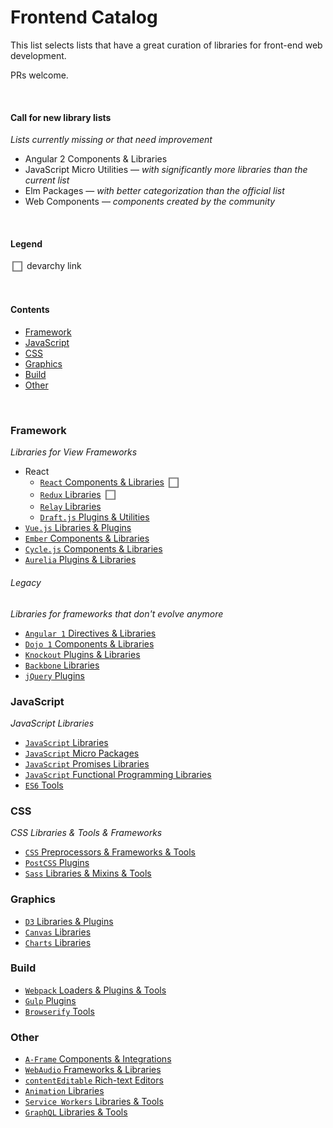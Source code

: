 # Frontend Catalog

This list selects lists that have a great curation of libraries for front-end web development.

PRs welcome.

<br/>

#### Call for new library lists

*Lists currently missing or that need improvement*

 - Angular 2 Components & Libraries
 - JavaScript Micro Utilities — *with significantly more libraries than the current list*
 - Elm Packages — *with better categorization than the official list*
 - Web Components — *components created by the community*

<br/>

#### Legend
[<img src="/devarchy-logo.png" width="22" align="center">](http://devarchy.com/) devarchy link

<br/>

#### Contents

- [Framework](#framework)
- [JavaScript](#javascript)
- [CSS](#css)
- [Graphics](#graphics)
- [Build](#build)
- [Other](#other)

<br/>

### Framework

*Libraries for View Frameworks*

 - React
    - [`React` Components & Libraries](https://github.com/brillout/awesome-react-components) [<img src="/devarchy-logo.png" width="22" align="center">](http://devarchy.com/react-components)
    - [`Redux` Libraries](https://github.com/brillout/awesome-redux) [<img src="/devarchy-logo.png" width="22" align="center">](http://devarchy.com/redux)
    - [`Relay` Libraries](https://github.com/expede/awesome-relay)
    - [`Draft.js` Plugins & Utilities](https://github.com/nikgraf/awesome-draft-js)
 - [`Vue.js` Libraries & Plugins](https://github.com/vuejs/awesome-vue#libraries--plugins)
 - [`Ember` Components & Libraries](https://github.com/nmec/awesome-ember)
 - [`Cycle.js` Components & Libraries](https://github.com/cyclejs-community/awesome-cyclejs#libraries)
 - [`Aurelia` Plugins & Libraries](https://github.com/behzad888/awesome-aurelia)

###### Legacy

*Libraries for frameworks that don't evolve anymore*

 - [`Angular 1` Directives & Libraries](https://github.com/gianarb/awesome-angularjs)
 - [`Dojo 1` Components & Libraries](https://github.com/peterkokot/awesome-dojo)
 - [`Knockout` Plugins & Libraries](https://github.com/dnbard/awesome-knockout)
 - [`Backbone` Libraries](https://github.com/sadcitizen/awesome-backbone#libraries)
 - [`jQuery` Plugins](https://github.com/peterkokot/awesome-jquery#plugins)


### JavaScript

*JavaScript Libraries*

 - [`JavaScript` Libraries](https://github.com/sorrycc/awesome-javascript)
 - [`JavaScript` Micro Packages](https://github.com/parro-it/awesome-micro-npm-packages#modules)
 - [`JavaScript` Promises Libraries](https://github.com/wbinnssmith/awesome-promises#convenience-utilities)
 - [`JavaScript` Functional Programming Libraries](https://github.com/stoeffel/awesome-fp-js#libraries)
 - [`ES6` Tools](https://github.com/addyosmani/es6-tools)

### CSS

 *CSS Libraries & Tools & Frameworks*

 - [`CSS` Preprocessors & Frameworks & Tools](https://github.com/sotayamashita/awesome-css)
 - [`PostCSS` Plugins](https://github.com/postcss/postcss/blob/master/docs/plugins.md)
 - [`Sass` Libraries & Mixins & Tools](https://github.com/Famolus/awesome-sass)

### Graphics
 - [`D3` Libraries & Plugins](https://github.com/wbkd/awesome-d3)
 - [`Canvas` Libraries](https://github.com/raphamorim/awesome-canvas#libraries)
 - [`Charts` Libraries](https://github.com/zingchart/awesome-charting)

### Build
 - [`Webpack` Loaders & Plugins & Tools](https://github.com/webpack-contrib/awesome-webpack#libraries)
 - [`Gulp` Plugins](https://github.com/alferov/awesome-gulp#plugins)
 - [`Browserify` Tools](https://github.com/ungoldman/awesome-browserify#tools)

### Other
 - [`A-Frame` Components & Integrations](https://github.com/aframevr/awesome-aframe)
 - [`WebAudio` Frameworks & Libraries](https://github.com/notthetup/awesome-webaudio)
 - [`contentEditable` Rich-text Editors](https://github.com/dok/awesome-text-editing#rich-text-editors-using-contenteditable)
 - [`Animation` Libraries](https://github.com/fliptheweb/motion-ui-design#libraries)
 - [`Service Workers` Libraries & Tools](https://github.com/TalAter/awesome-service-workers#libraries-and-tools)
 - [`GraphQL` Libraries & Tools](https://github.com/chentsulin/awesome-graphql)

<!-- Not good enough
 - [Angular 2 Components & Libraries]https://github.com/AngularClass/awesome-angular2
 - [Elm Packages](https://github.com/isRuslan/awesome-elm)
 - [Choo](https://github.com/YerkoPalma/awesome-choo)
 - [`SVG` ](https://github.com/willianjusten/awesome-svg)
-->
<!-- A bit out of scope
 - [`Flexbox`](https://github.com/afonsopacifer/awesome-flexbox)
 - [Above-the-fold CSS Tools](https://github.com/addyosmani/critical-path-css-tools)
-->

